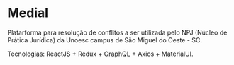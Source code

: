 
# Medial

Platarforma para resolução de conflitos a ser utilizada pelo NPJ (Núcleo de Prática Jurídica) da Unoesc campus de São Miguel do Oeste - SC.


Tecnologias: ReactJS + Redux + GraphQL + Axios + MaterialUI.
